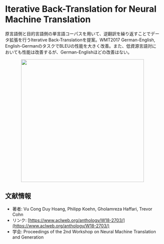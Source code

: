 # Iterative Back-Translation for Neural Machine Translation
原言語側と目的言語側の単言語コーパスを用いて、逆翻訳を繰り返すことでデータ拡張を行うIterative Back-Translationを提案。WMT2017 German-English, English-GermanのタスクでBLEUの性能を大きく改善。また、低資源言語対においても性能は改善するが、German-Englishほどの改善はない。

<p align="center">
<img src=https://user-images.githubusercontent.com/53220859/66797707-aebecd80-ef46-11e9-8728-4d92238c669b.png width=400pt>
</p>

## 文献情報
- 著者: Vu Cong Duy Hoang, Philipp Koehn, Gholamreza Haffari, Trevor Cohn
- リンク: [https://www.aclweb.org/anthology/W18-2703/](https://www.aclweb.org/anthology/W18-2703/)
- 学会: Proceedings of the 2nd Workshop on Neural Machine Translation and Generation